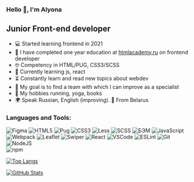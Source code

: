 ### Hello 👋, I'm Alyona

## Junior Front-end developer

- :computer: Started learning frontend in 2021
- :mag_right: I have completed one year education at  <a href="htmlacademy.ru">htmlacademy.ru</a> on frontend developer
- 🤓 Competency in HTML/PUG, CSS3/SCSS
- 🧩 Currently learning js, react
- :hourglass_flowing_sand: Constantly learn and read new topics about webdev
- :dart: My goal is to find a team with which I can improve as a specialist
- 💪 My hobbies running, yoga, books
- 🌍︎ Speak Russian, English (improving). 📍 From Belarus

### Languages and Tools:

![Figma](https://img.shields.io/badge/-Figma-3CB371?style=for-the-badge&logo=Figma)
![HTML5](https://img.shields.io/badge/-HTML5-yellowgreen?style=for-the-badge&logo=HTML5)
![Pug](https://img.shields.io/badge/-PUG-orange?style=for-the-badge&logo=Pug)
![CSS3](https://img.shields.io/badge/-CSS3-lightgrey?style=for-the-badge&logo=CSS3)
![Less](https://img.shields.io/badge/-Less-FFA07A?style=for-the-badge&logo=Less)
![SCSS](https://img.shields.io/badge/-SCSS-CD5C5C?style=for-the-badge&logo=SASS)
![БЭМ](https://img.shields.io/badge/-БЭМ-EE82EE?style=for-the-badge&logo=БЭМ)
![JavaScript](https://img.shields.io/badge/-JavaScript-FF6347?style=for-the-badge&logo=JavaScript)
![Webpack](https://img.shields.io/badge/-Webpack-ADFF2F?style=for-the-badge&logo=Webpack)
![Leaflet](https://img.shields.io/badge/-Leaflet-A52A2A?style=for-the-badge&logo=Leaflet)
![Swiper](https://img.shields.io/badge/-swiper.js-FFA07A?style=for-the-badge&logo=swiper.js)
![React](https://img.shields.io/badge/-React-DA70D6?style=for-the-badge&logo=react)
![VSCode](https://img.shields.io/badge/-VSCode-3CB371?style=for-the-badge&logo=visualstudiocode)
![ESLint](https://img.shields.io/badge/-ESLint-FFDAB9?style=for-the-badge&logo=ESLint)
![Git](https://img.shields.io/badge/-Git-ADD8E6?style=for-the-badge&logo=Git)
![NodeJS](https://img.shields.io/badge/-Node.js-556B2F?style=for-the-badge&logo=Node.js)  
![npm](https://img.shields.io/badge/-npm-ADFF2F?style=for-the-badge&logo=npm) 

[![Top Langs](https://github-readme-stats.vercel.app/api/top-langs/?username=alenushka-jpg&theme=dark&langs_count=8&layout=compact)](https://github.com/alenushka-jpg/)

[![GitHub Stats](https://github-readme-stats.vercel.app/api?username=alenushka-jpg&theme=dark&show_icons=true&hide=issues,contribs)](https://github.com/alenushka-jpg/)  
